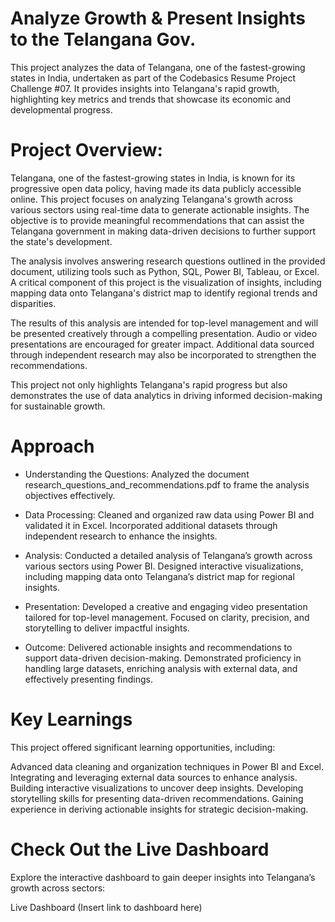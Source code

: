 # Analyze Growth & Present Insights to the Telangana Gov.
This project analyzes the data of Telangana, one of the fastest-growing states in India, undertaken as part of the Codebasics Resume Project Challenge #07.
It provides insights into Telangana's rapid growth, highlighting key metrics and trends that showcase its economic and developmental progress.

# Project Overview:

Telangana, one of the fastest-growing states in India, is known for its progressive open data policy, having made its data publicly accessible online. This project focuses on analyzing Telangana's growth across various sectors using real-time data to generate actionable insights. The objective is to provide meaningful recommendations that can assist the Telangana government in making data-driven decisions to further support the state's development.

The analysis involves answering research questions outlined in the provided document, utilizing tools such as Python, SQL, Power BI, Tableau, or Excel. A critical component of this project is the visualization of insights, including mapping data onto Telangana's district map to identify regional trends and disparities.

The results of this analysis are intended for top-level management and will be presented creatively through a compelling presentation. Audio or video presentations are encouraged for greater impact. Additional data sourced through independent research may also be incorporated to strengthen the recommendations.

This project not only highlights Telangana's rapid progress but also demonstrates the use of data analytics in driving informed decision-making for sustainable growth.

# Approach
* Understanding the Questions:
Analyzed the document research_questions_and_recommendations.pdf to frame the analysis objectives effectively.

* Data Processing:
Cleaned and organized raw data using Power BI and validated it in Excel.
Incorporated additional datasets through independent research to enhance the insights.

* Analysis:
Conducted a detailed analysis of Telangana’s growth across various sectors using Power BI.
Designed interactive visualizations, including mapping data onto Telangana’s district map for regional insights.

* Presentation:
Developed a creative and engaging video presentation tailored for top-level management.
Focused on clarity, precision, and storytelling to deliver impactful insights.

* Outcome:
Delivered actionable insights and recommendations to support data-driven decision-making.
Demonstrated proficiency in handling large datasets, enriching analysis with external data, and effectively presenting findings.

# Key Learnings
This project offered significant learning opportunities, including:

Advanced data cleaning and organization techniques in Power BI and Excel.
Integrating and leveraging external data sources to enhance analysis.
Building interactive visualizations to uncover deep insights.
Developing storytelling skills for presenting data-driven recommendations.
Gaining experience in deriving actionable insights for strategic decision-making.

# Check Out the Live Dashboard
Explore the interactive dashboard to gain deeper insights into Telangana’s growth across sectors:

Live Dashboard (Insert link to dashboard here)
